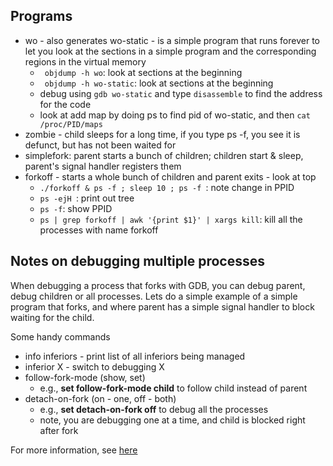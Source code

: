 ## Programs
- wo - also generates wo-static - is a simple program that runs forever to let you look at the sections in a simple program and the corresponding regions in the virtual memory
   - ``` objdump -h wo```: look at sections at the beginning
   - ``` objdump -h wo-static```: look at sections at the beginning
   - debug using ```gdb wo-static``` and type ```disassemble``` to find the address for the code
   - look at add map by doing ps to find pid of wo-static, and then ```cat /proc/PID/maps```
- zombie - child sleeps for a long time, if you type ps -f, you see it is defunct, but has not been waited for
- simplefork: parent starts a bunch of children; children start & sleep, parent's signal handler registers them
- forkoff - starts a whole bunch of children and parent exits - look at top
    - ```./forkoff & ps -f ; sleep 10 ; ps -f ```: note change in PPID
    - ```ps -ejH ```: print out tree
    - ```ps -f```: show PPID
    - ```ps | grep forkoff | awk '{print $1}' | xargs kill```: kill all the processes with name forkoff



## Notes on debugging multiple processes
When debugging a process that forks with GDB, you can debug parent, debug children or all processes.  Lets do a simple example of a simple program that forks, and where parent has a simple signal handler to block waiting for the child. 

Some handy commands
   - info inferiors - print list of all inferiors being managed
   - inferior X - switch to debugging X
   - follow-fork-mode (show, set) 
      - e.g., **set follow-fork-mode child** to follow child instead of parent
   - detach-on-fork (on - one, off - both)
      - e.g., **set detach-on-fork off** to debug all the processes
      - note, you are debugging one at a time, and child is blocked right after fork

For more information, see [here](https://sourceware.org/gdb/onlinedocs/gdb/Forks.html)
